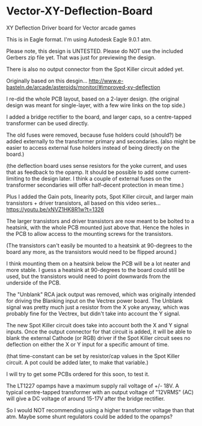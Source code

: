# Vector-XY-Deflection-Board
XY Deflection Driver board for Vector arcade games

This is in Eagle format. I'm using Autodesk Eagle 9.0.1 atm.

Please note, this design is UNTESTED.
Please do NOT use the included Gerbers zip file yet. That was just for previewing the design.

There is also no output connector from the Spot Killer circuit added yet.


Originally based on this desgin...
http://www.e-basteln.de/arcade/asteroids/monitor/#improved-xy-deflection


I re-did the whole PCB layout, based on a 2-layer design.
(the original design was meant for single-layer, with a few wire links on the top side.)

I added a bridge rectifier to the board, and larger caps, so a centre-tapped transformer can be used directly.

The old fuses were removed, because fuse holders could (should?) be added externally to the transformer primary and secondaries.
(also might be easier to access external fuse holders instead of being directly on the board.)

(the deflection board uses sense resistors for the yoke current, and uses that as feedback to the opamp.
 It should be possible to add some current-limiting to the design later.
 I think a couple of external fuses on the transformer secondaries will offer half-decent protection in mean time.)

Plus I added the Gain pots, linearity pots, Spot Killer circuit, and larger main transistors + driver transistors, all based on this video series...
https://youtu.be/xNVZ1HK8R1w?t=1326


The larger transistors and driver transistors are now meant to be bolted to a heatsink, with the whole PCB mounted just above that.
Hence the holes in the PCB to allow access to the mounting screws for the transistors.

(The transistors can't easily be mounted to a heatsink at 90-degrees to the board any more, as the transistors would need to be flipped around.)

I think mounting them on a heatsink below the PCB will be a lot neater and more stable.
I guess a heatsink at 90-degrees to the board could still be used, but the transistors would need to point downwards from the underside of the PCB.


The "Unblank" RCA jack output was removed, which was originally intended for driving the Blanking input on the Vectrex power board.
The Unblank signal was pretty much just a resistor from the X yoke anyway, which was probably fine for the Vectrex, but didn't take into account the Y signal.

The new Spot Killer circuit does take into account both the X and Y signal inputs.
Once the output connector for that circuit is added, it will be able to blank the external Cathode (or RGB) driver if the Spot Killer circuit sees 
no deflection on either the X or Y input for a specific amount of time.

(that time-constant can be set by resistor/cap values in the Spot Killer circuit. A pot could be added later, to make that variable.)

I will try to get some PCBs ordered for this soon, to test it.


The LT1227 opamps have a maximum supply rail voltage of +/- 18V.
A typical centre-tapped transformer with an output voltage of "12VRMS" (AC) will give a DC voltage of around 15-17V after the bridge rectifier.

So I would NOT recommending using a higher transformer voltage than that atm.
Maybe some shunt regulators could be added to the opamps?

